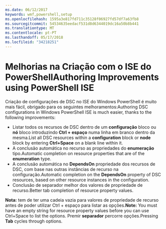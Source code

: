 ```yaml
---
ms.date: 06/12/2017
keywords: wmf,powershell,setup
ms.openlocfilehash: 1595a3e817fd711c35128f06927fd57df7a63fb8
ms.sourcegitcommit: 54534635eedacf531d8d6344019dc16a50b8b441
ms.translationtype: MT
ms.contentlocale: pt-PT
ms.lasthandoff: 05/17/2018
ms.locfileid: "34218251"
---
```

# <a name="authoring-improvements-using-powershell-ise"></a><span data-ttu-id="3cae6-102">Melhorias na Criação com o ISE do PowerShell</span><span class="sxs-lookup"><span data-stu-id="3cae6-102">Authoring Improvements using PowerShell ISE</span></span>

<span data-ttu-id="3cae6-103">Criação de configurações de DSC no ISE do Windows PowerShell é muito mais fácil, obrigado para os seguintes melhoramentos:</span><span class="sxs-lookup"><span data-stu-id="3cae6-103">Authoring DSC configurations in Windows PowerShell ISE is much easier, thanks to the following improvements:</span></span>

- <span data-ttu-id="3cae6-104">Listar todos os recursos de DSC dentro de um **configuração** bloco ou **nó** bloco introduzindo **Ctrl + espaço** numa linha em branco dentro da mesma.</span><span class="sxs-lookup"><span data-stu-id="3cae6-104">List all DSC resources within a **configuration** block or **node** block by entering **Ctrl+Space** on a blank line within it.</span></span>
- <span data-ttu-id="3cae6-105">A conclusão automática no recurso as propriedades do **enumeração** tipo.</span><span class="sxs-lookup"><span data-stu-id="3cae6-105">Automatic completion on resource properties that are of the **enumeration** type.</span></span>
- <span data-ttu-id="3cae6-106">A conclusão automática no **DependsOn** propriedade dos recursos de DSC, com base nas outras instâncias de recurso na configuração.</span><span class="sxs-lookup"><span data-stu-id="3cae6-106">Automatic completion on the **DependsOn** property of DSC resources, based on other resource instances in the configuration.</span></span>
- <span data-ttu-id="3cae6-107">Conclusão de separador melhor dos valores de propriedade de recurso.</span><span class="sxs-lookup"><span data-stu-id="3cae6-107">Better tab completion of resource property values.</span></span>

<span data-ttu-id="3cae6-108">**Nota:** tem de ter uma cadeia vazia para valores de propriedade de recurso antes de poder utilizar Ctrl + espaço para listar as opções.</span><span class="sxs-lookup"><span data-stu-id="3cae6-108">**Note:** You must have an empty string for resource property values before you can use Ctrl+Space to list the options.</span></span> <span data-ttu-id="3cae6-109">Premir **separador** percorre opções.</span><span class="sxs-lookup"><span data-stu-id="3cae6-109">Pressing **Tab** cycles through options.</span></span>
